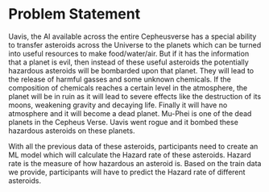 # Problem Statement

Uavis, the AI available across the entire Cepheusverse has a special ability to transfer asteroids across the Universe to the planets which can be turned into useful resources to make food/water/air. But if it has the information that a planet is evil, then instead of these useful asteroids the potentially hazardous asteroids will be bombarded upon that planet. They will lead to the release of harmful gasses and some unknown chemicals. If the composition of chemicals reaches a certain level in the atmosphere, the planet will be in ruin as it will lead to severe effects like the destruction of its moons, weakening gravity and decaying life. Finally it will have no atmosphere and it will become a dead planet. Mu-Phei is one of the dead planets in the Cepheus Verse. Uavis went rogue and it bombed these hazardous asteroids on these planets.

With all the previous data of these asteroids, participants need to create an ML model which will calculate the Hazard rate of these asteroids. Hazard rate is the measure of how hazardous an asteroid is. Based on the train data we provide, participants will have to predict the Hazard rate of different asteroids.
